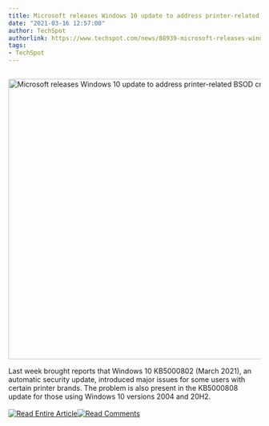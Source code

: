 ```yaml
---
title: Microsoft releases Windows 10 update to address printer-related BSOD crashes
date: "2021-03-16 12:57:00"
author: TechSpot
authorlink: https://www.techspot.com/news/88939-microsoft-releases-windows-10-update-address-printer-related.html
tags:
- TechSpot
---
```

<a href="https://www.techspot.com/news/88939-microsoft-releases-windows-10-update-address-printer-related.html" target="_blank"><img src="https://static.techspot.com/images2/news/ts3_thumbs/2020/06/2020-06-16-ts3_thumbs-26a.jpg" width="800" height="560" style="padding: 15px 0" title="Microsoft releases Windows 10 update to address printer-related BSOD crashes" /></a><br />Last week brought reports that Windows 10 KB5000802 (March 2021), an automatic security update, introduced major issues for some users with certain printer brands. The problem is also present in the KB5000808 update for those using Windows 10 versions 2004 and 20H2.<br /><br /><a href="https://www.techspot.com/news/88939-microsoft-releases-windows-10-update-address-printer-related.html"><img src="https://static.techspot.com/images/rss/rss_buttons_01.png" border="0" alt="Read Entire Article" /></a><a href="https://www.techspot.com/news/88939-microsoft-releases-windows-10-update-address-printer-related.html#comments"><img src="https://static.techspot.com/images/rss/rss_buttons_02.png" border="0" alt="Read Comments" /></a><br /><br />